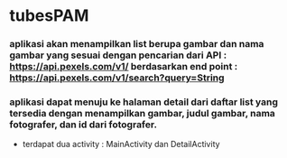 # tubesPAM
### aplikasi akan menampilkan list berupa gambar dan nama gambar yang sesuai dengan pencarian dari API : https://api.pexels.com/v1/ berdasarkan end point : https://api.pexels.com/v1/search?query=String
### aplikasi dapat menuju ke halaman detail dari daftar list yang tersedia dengan menampilkan gambar, judul gambar, nama fotografer, dan id dari fotografer.
- terdapat dua activity : MainActivity dan DetailActivity
